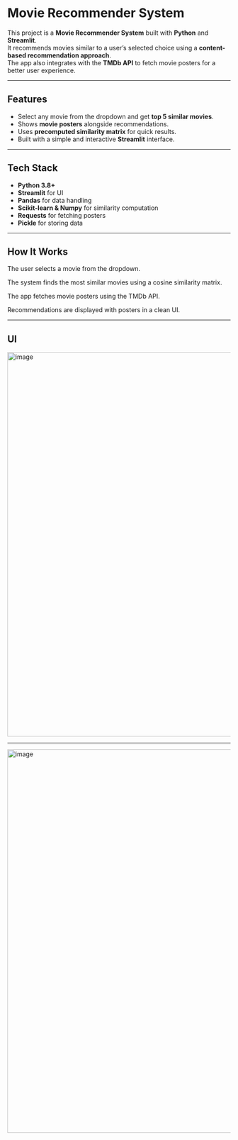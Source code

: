 # Movie Recommender System

This project is a **Movie Recommender System** built with **Python** and **Streamlit**.  
It recommends movies similar to a user’s selected choice using a **content-based recommendation approach**.  
The app also integrates with the **TMDb API** to fetch movie posters for a better user experience.

---

## Features
- Select any movie from the dropdown and get **top 5 similar movies**.  
- Shows **movie posters** alongside recommendations.  
- Uses **precomputed similarity matrix** for quick results.  
- Built with a simple and interactive **Streamlit** interface.  

---

## Tech Stack
- **Python 3.8+**  
- **Streamlit** for UI  
- **Pandas** for data handling  
- **Scikit-learn & Numpy** for similarity computation  
- **Requests** for fetching posters  
- **Pickle** for storing data  

---
## How It Works

The user selects a movie from the dropdown.

The system finds the most similar movies using a cosine similarity matrix.

The app fetches movie posters using the TMDb API.

Recommendations are displayed with posters in a clean UI.

------------

## UI

<img width="1918" height="867" alt="image" src="https://github.com/user-attachments/assets/1cec8f33-400d-4763-9871-23e635b34a53" />

----------

<img width="1917" height="865" alt="image" src="https://github.com/user-attachments/assets/1f9abb89-1192-45ec-9f9c-ee5d9d3fd452" />



